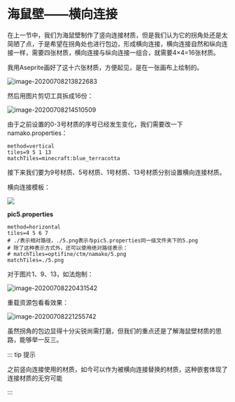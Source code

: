 # 海鼠壁——横向连接

在上一节中，我们为海鼠壁制作了竖向连接材质，但是我们认为它的拐角处还是太简陋了点，于是希望在拐角处也进行包边，形成横向连接，横向连接自然和纵向连接一样，需要四张材质，横向连接与纵向连接一组合，就需要4×4=16张材质。

我用Aseprite画好了这十六张材质，方便起见，是在一张画布上绘制的。

![image-20200708213822683](https://i.loli.net/2020/07/28/8bxyRcm4fZp1OBI.png)

然后用图片剪切工具拆成16份：

![image-20200708214510509](https://i.loli.net/2020/07/28/nGHoPuiIX9xkzdy.png)

由于之前设置的0-3号材质的序号已经发生变化，我们需要改一下namako.properties：

```properties
method=vertical
tiles=9 5 1 13
matchTiles=minecraft:blue_terracotta
```

接下来我们要为9号材质、5号材质、1号材质、13号材质分别设置横向连接材质。

横向连接模板：

![](https://i.loli.net/2020/07/28/z64W2OhQtUVAZ7R.png)

**pic5.properties**

```properties
method=horizontal
tiles=4 5 6 7
# ./表示相对路径，./5.png表示与pic5.properties同一级文件夹下的5.png
# 除了这种表示方式外，还可以使用绝对路径表示：
# matchTiles=optifine/ctm/namako/5.png
matchTiles=./5.png
```

对于图片1、9、13，如法炮制：

![image-20200708220431542](https://i.loli.net/2020/07/28/9YDER1lb8jGwBfi.png)

重载资源包看看效果：

![image-20200708221255742](https://i.loli.net/2020/07/28/1XaKUN4QH8mqLW7.png)

虽然拐角的包边显得十分尖锐尚需打磨，但我们的重点还是了解海鼠壁材质的思路，能够举一反三。

::: tip 提示

之前竖向连接使用的材质，如今可以作为被横向连接替换的材质，这种嵌套体现了连接材质的无穷可能

:::
